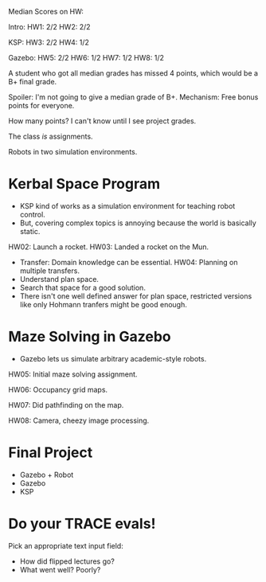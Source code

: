 
Median Scores on HW:

Intro:
HW1: 2/2
HW2: 2/2

KSP:
HW3: 2/2
HW4: 1/2

Gazebo:
HW5: 2/2
HW6: 1/2
HW7: 1/2
HW8: 1/2

A student who got all median grades has missed 4 points, which would be a B+ final grade.

Spoiler: I'm not going to give a median grade of B+. Mechanism: Free bonus points for everyone.

How many points? I can't know until I see project grades.


The class *is* assignments. 

Robots in two simulation environments.

# Kerbal Space Program

 - KSP kind of works as a simulation environment for teaching robot control.
 - But, covering complex topics is annoying because the world is basically static.

HW02: Launch a rocket.
HW03: Landed a rocket on the Mun.
  - Transfer: Domain knowledge can be essential.
HW04: Planning on multiple transfers.
  - Understand plan space.
  - Search that space for a good solution.
  - There isn't one well defined answer for plan space, restricted versions like 
    only Hohmann tranfers might be good enough.


# Maze Solving in Gazebo

 - Gazebo lets us simulate arbitrary academic-style robots.

HW05: Initial maze solving assignment.

HW06: Occupancy grid maps.

HW07: Did pathfinding on the map.

HW08: Camera, cheezy image processing.


# Final Project

 - Gazebo + Robot
 - Gazebo
 - KSP

# Do your TRACE evals!

Pick an appropriate text input field:

 - How did flipped lectures go?
 - What went well? Poorly?













